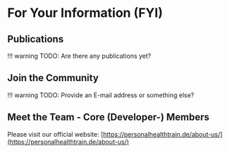 # For Your Information (FYI)
## Publications
!!! warning
    TODO: Are there any publications yet?
## Join the Community
!!! warning
    TODO: Provide an E-mail address or something else?
## Meet the Team - Core (Developer-) Members
Please visit our official website: [https://personalhealthtrain.de/about-us/](https://personalhealthtrain.de/about-us/)